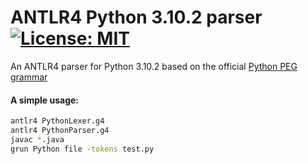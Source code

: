 # ANTLR4 Python 3.10.2 parser &nbsp; [![License: MIT](https://img.shields.io/badge/License-MIT-yellow.svg)](https://opensource.org/licenses/MIT)

An ANTLR4 parser for Python 3.10.2 based on the official [Python PEG grammar](https://docs.python.org/3.10/reference/grammar.html)

#### A simple usage:
```bash
antlr4 PythonLexer.g4
antlr4 PythonParser.g4
javac *.java
grun Python file -tokens test.py
```
